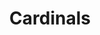 ---
title: Cardinals
crosslinks:
- baseball
- CardinalsCooking
- CardinalsPolitics
- azdiamondbacks
- '2013'
- AskReddit
- gifs
- cardinalscopypasta
- xkcd
- NYYankees
- Brewers
- BannedatCardinalsBan
- CHICubs
- hockey
- MassdropBot
- Dodgers
- IAmA
- Torontobluejays
- CardinalsBoozeReview
- CardinalsVexillology
---